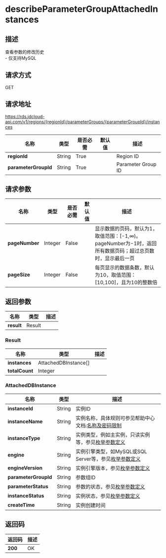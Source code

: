 # describeParameterGroupAttachedInstances


## 描述
查看参数的修改历史<br>- 仅支持MySQL

## 请求方式
GET

## 请求地址
https://rds.jdcloud-api.com/v1/regions/{regionId}/parameterGroups/{parameterGroupId}/instances

|名称|类型|是否必需|默认值|描述|
|---|---|---|---|---|
|**regionId**|String|True| |Region ID|
|**parameterGroupId**|String|True| |Parameter Group ID|

## 请求参数
|名称|类型|是否必需|默认值|描述|
|---|---|---|---|---|
|**pageNumber**|Integer|False| |显示数据的页码，默认为1，取值范围：[-1,∞)。pageNumber为-1时，返回所有数据页码；超过总页数时，显示最后一页|
|**pageSize**|Integer|False| |每页显示的数据条数，默认为10，取值范围：[10,100]，且为10的整数倍|


## 返回参数
|名称|类型|描述|
|---|---|---|
|**result**|Result| |

### Result
|名称|类型|描述|
|---|---|---|
|**instances**|AttachedDBInstance[]| |
|**totalCount**|Integer| |
### AttachedDBInstance
|名称|类型|描述|
|---|---|---|
|**instanceId**|String|实例ID|
|**instanceName**|String|实例名称，具体规则可参见帮助中心文档:[名称及密码限制](../../../documentation/Cloud-Database-and-Cache/RDS/Introduction/Restrictions/SQLServer-Restrictions.md)|
|**instanceType**|String|实例类型，例如主实例，只读实例等，参见[枚举参数定义](../Enum-Definitions/Enum-Definitions.md)|
|**engine**|String|实例引擎类型，如MySQL或SQL Server等，参见[枚举参数定义](../Enum-Definitions/Enum-Definitions.md)|
|**engineVersion**|String|实例引擎版本，参见[枚举参数定义](../Enum-Definitions/Enum-Definitions.md)|
|**parameterGroupId**|String|参数组ID|
|**parameterStatus**|String|参数的状态，参见[枚举参数定义](../Enum-Definitions/Enum-Definitions.md)|
|**instanceStatus**|String|实例状态，参见[枚举参数定义](../Enum-Definitions/Enum-Definitions.md)|
|**createTime**|String|实例创建时间|

## 返回码
|返回码|描述|
|---|---|
|**200**|OK|
